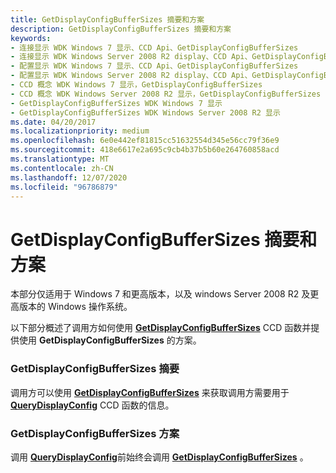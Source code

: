 ```yaml
---
title: GetDisplayConfigBufferSizes 摘要和方案
description: GetDisplayConfigBufferSizes 摘要和方案
keywords:
- 连接显示 WDK Windows 7 显示、CCD Api、GetDisplayConfigBufferSizes
- 连接显示 WDK Windows Server 2008 R2 display、CCD Api、GetDisplayConfigBufferSizes
- 配置显示 WDK Windows 7 显示、CCD Api、GetDisplayConfigBufferSizes
- 配置显示 WDK Windows Server 2008 R2 display、CCD Api、GetDisplayConfigBufferSizes
- CCD 概念 WDK Windows 7 显示，GetDisplayConfigBufferSizes
- CCD 概念 WDK Windows Server 2008 R2 显示，GetDisplayConfigBufferSizes
- GetDisplayConfigBufferSizes WDK Windows 7 显示
- GetDisplayConfigBufferSizes WDK Windows Server 2008 R2 显示
ms.date: 04/20/2017
ms.localizationpriority: medium
ms.openlocfilehash: 6e0e442ef81815cc51632554d345e56cc79f36e9
ms.sourcegitcommit: 418e6617e2a695c9cb4b37b5b60e264760858acd
ms.translationtype: MT
ms.contentlocale: zh-CN
ms.lasthandoff: 12/07/2020
ms.locfileid: "96786879"
---
```

# <a name="getdisplayconfigbuffersizes-summary-and-scenarios"></a>GetDisplayConfigBufferSizes 摘要和方案


本部分仅适用于 Windows 7 和更高版本，以及 windows Server 2008 R2 及更高版本的 Windows 操作系统。

以下部分概述了调用方如何使用 [**GetDisplayConfigBufferSizes**](/windows/win32/api/winuser/nf-winuser-getdisplayconfigbuffersizes) CCD 函数并提供使用 **GetDisplayConfigBufferSizes** 的方案。

### <a name="span-idgetdisplayconfigbuffersizes_summaryspanspan-idgetdisplayconfigbuffersizes_summaryspangetdisplayconfigbuffersizes-summary"></a><span id="getdisplayconfigbuffersizes_summary"></span><span id="GETDISPLAYCONFIGBUFFERSIZES_SUMMARY"></span>GetDisplayConfigBufferSizes 摘要

调用方可以使用 [**GetDisplayConfigBufferSizes**](/windows/win32/api/winuser/nf-winuser-getdisplayconfigbuffersizes) 来获取调用方需要用于 [**QueryDisplayConfig**](/windows/win32/api/winuser/nf-winuser-querydisplayconfig) CCD 函数的信息。

### <a name="span-idgetdisplayconfigbuffersizes_scenariosspanspan-idgetdisplayconfigbuffersizes_scenariosspangetdisplayconfigbuffersizes-scenarios"></a><span id="getdisplayconfigbuffersizes_scenarios"></span><span id="GETDISPLAYCONFIGBUFFERSIZES_SCENARIOS"></span>GetDisplayConfigBufferSizes 方案

调用 [**QueryDisplayConfig**](/windows/win32/api/winuser/nf-winuser-querydisplayconfig)前始终会调用 [**GetDisplayConfigBufferSizes**](/windows/win32/api/winuser/nf-winuser-getdisplayconfigbuffersizes) 。

 

